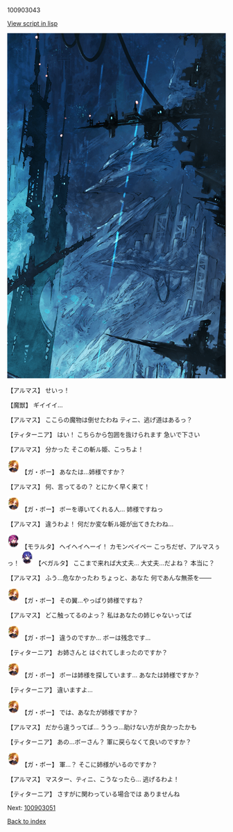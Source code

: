 100903043

[View script in lisp](../scripts/100903043.txt)

![underground_world_1.png](../images/backgrounds/underground_world_1.png)

【アルマス】
せいっ！

【魔獣】
ギイイイ…

【アルマス】
ここらの魔物は倒せたわね
ティニ、逃げ道はあるっ？

【ティターニア】
はい！
こちらから包囲を抜けられます
急いで下さい

【アルマス】
分かった
そこの斬ル姫、こっちよ！

<img src="../images/units/3302111.png" alt="3302111.png" height="34"/>
【ガ・ボー】
あなたは…姉様ですか？

【アルマス】
何、言ってるの？
とにかく早く来て！

<img src="../images/units/3302111.png" alt="3302111.png" height="34"/>
【ガ・ボー】
ボーを導いてくれる人…
姉様ですねっ

【アルマス】
違うわよ！
何だか変な斬ル姫が出てきたわね…

<img src="../images/units/3104011.png" alt="3104011.png" height="34"/>
【モラルタ】
ヘイヘイヘーイ！
カモンベイベー
こっちだぜ、アルマスぅっ！

<img src="../images/units/3104111.png" alt="3104111.png" height="34"/>
【ベガルタ】
ここまで来れば大丈夫…
大丈夫…だよね？
本当に？

【アルマス】
ふう…危なかったわ
ちょっと、あなた
何であんな無茶を――

<img src="../images/units/3302111.png" alt="3302111.png" height="34"/>
【ガ・ボー】
その翼…やっぱり姉様ですね？

【アルマス】
どこ触ってるのよっ？
私はあなたの姉じゃないってば

<img src="../images/units/3302111.png" alt="3302111.png" height="34"/>
【ガ・ボー】
違うのですか…
ボーは残念です…

【ティターニア】
お姉さんと
はぐれてしまったのですか？

<img src="../images/units/3302111.png" alt="3302111.png" height="34"/>
【ガ・ボー】
ボーは姉様を探しています…
あなたは姉様ですか？

【ティターニア】
違いますよ…

<img src="../images/units/3302111.png" alt="3302111.png" height="34"/>
【ガ・ボー】
では、あなたが姉様ですか？

【アルマス】
だから違うってば…
ううっ…助けない方が良かったかも

【ティターニア】
あの…ボーさん？
軍に戻らなくて良いのですか？

<img src="../images/units/3302111.png" alt="3302111.png" height="34"/>
【ガ・ボー】
軍…？
そこに姉様がいるのですか？

【アルマス】
マスター、ティニ、こうなったら…
逃げるわよ！

【ティターニア】
さすがに関わっている場合では
ありませんね

Next: [100903051](100903051.md)

[Back to index](index.md)
